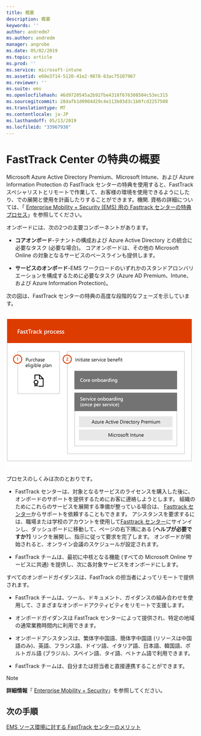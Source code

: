 ```yaml
---
title: 概要
description: 概要
keywords: ''
author: andredm7
ms.author: andredm
manager: angrobe
ms.date: 05/02/2019
ms.topic: article
ms.prod: ''
ms.service: microsoft-intune
ms.assetid: e60e3714-5120-41e2-9878-83ac75107967
ms.reviewer: ''
ms.suite: ems
ms.openlocfilehash: 46d9720545a2b92fbe4318f676308504c53ec315
ms.sourcegitcommit: 28dafb1d0904d29c4e113b03d3c1b0fcd2257508
ms.translationtype: MT
ms.contentlocale: ja-JP
ms.lasthandoff: 05/13/2019
ms.locfileid: "33967938"
---
```

# <a name="fasttrack-center-benefit-overview"></a>FastTrack Center の特典の概要

Microsoft Azure Active Directory Premium、Microsoft Intune、および Azure Information Protection の FastTrack センターの特典を使用すると、FastTrack スペシャリストとリモートで作業して、お客様の環境を使用できるようにしたり、での展開と使用を計画したりすることができます。機関. 資格の詳細については、「 [Enterprise Mobility + Security (EMS) 用の Fasttrack センターの特典プロセス](EMS-fasttrack-process.md)」を参照してください。

オンボードには、次の2つの主要コンポーネントがあります。

-   **コアオンボード**-テナントの構成および Azure Active Directory との統合に必要なタスク (必要な場合)。 コアオンボードは、その他の Microsoft Online の対象となるサービスのベースラインも提供します。

-   **サービスのオンボード**-EMS ワークロードのいずれかのスタンドアロンバリエーションを構成するために必要なタスク (Azure AD Premium、Intune、および Azure Information Protection)。

次の図は、FastTrack センターの特典の高度な段階的なフェーズを示しています。

![FastTrack センターの特典を使用するための高レベルの段階的なフェーズ](./media/ft-onboarding-process.png)

プロセスのしくみは次のとおりです。

- FastTrack センターは、対象となるサービスのライセンスを購入した後に、オンボードのサポートを提供するためにお客に連絡しようとします。 組織のためにこれらのサービスを展開する準備が整っている場合は、 [Fasttrack センター](https://go.microsoft.com/fwlink/?linkid=780698)からサポートを依頼することもできます。 アシスタンスを要求するには、職場または学校のアカウントを使用して[Fasttrack センター](https://go.microsoft.com/fwlink/?linkid=780698)にサインインし、ダッシュボードに移動して、ページの右下隅にある [**ヘルプが必要ですか?]** リンクを展開し、指示に従って要求を完了します。 オンボードが開始されると、オンライン会議のスケジュールが設定されます。

-   FastTrack チームは、最初に中核となる機能 (すべての Microsoft Online サービスに共通) を提供し、次に各対象サービスをオンボードにします。

すべてのオンボードガイダンスは、FastTrack の担当者によってリモートで提供されます。

-   FastTrack チームは、ツール、ドキュメント、ガイダンスの組み合わせを使用して、さまざまなオンボードアクティビティをリモートで支援します。

-   オンボードガイダンスは FastTrack センターによって提供され、特定の地域の通常業務時間内に利用できます。

-   オンボードアシスタンスは、繁体字中国語、簡体字中国語 (リソースは中国語のみ)、英語、フランス語、ドイツ語、イタリア語、日本語、韓国語、ポルトガル語 (ブラジル)、スペイン語、タイ語、ベトナム語で利用できます。

-   FastTrack チームは、自分または担当者と直接連携することができます。

> [!NOTE]
> **詳細情報**「 [Enterprise Mobility + Security](https://www.microsoft.com/cloud-platform/enterprise-mobility)」を参照してください。

## <a name="next-steps"></a>次の手順

[EMS ソース環境に対する FastTrack センターのメリット](EMS-source-environment-expectations.md)
